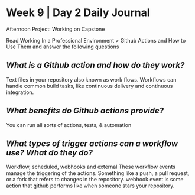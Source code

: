 # Week 9 | Day 2 Daily Journal

Afternoon Project: Working on Capstone

Read Working In a Professional Environment > Github Actions and How to Use Them and answer the following questions

## *What is a Github action and how do they work?*
Text files in your repository also known as work flows. Workflows can handle common build tasks, like continuous delivery and continuous integration.

## *What benefits do Github actions provide?*
You can run all sorts of actions, tests, & automation

## *What types of trigger actions can a workflow use? What do they do?*
Workflow, scheduled, webhooks and external
These workflow events manage the triggering of the actions. Something like a push, a pull request, or a fork that refers to changes in the repository. webhook event is some action that github performs like when someone stars your repository.





